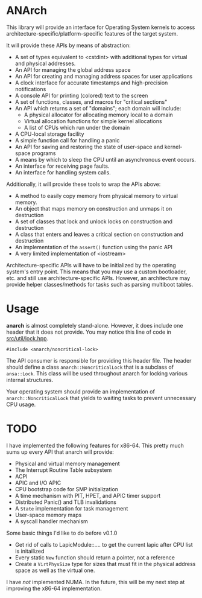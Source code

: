 # ANArch

This library will provide an interface for Operating System kernels to access architecture-specific/platform-specific features of the target system.

It will provide these APIs by means of abstraction:

 * A set of types equivalent to &lt;cstdint&gt; with additional types for virtual and physical addresses.
 * An API for managing the global address space
 * An API for creating and managing address spaces for user applications
 * A clock interface for accurate timestamps and high-precision notifications
 * A console API for printing (colored) text to the screen
 * A set of functions, classes, and macros for "critical sections"
 * An API which returns a set of "domains"; each domain will include:
   * A physical allocator for allocating memory local to a domain
   * Virtual allocation functions for simple kernel allocations
   * A list of CPUs which run under the domain
 * A CPU-local storage facility
 * A simple function call for handling a panic
 * An API for saving and restoring the state of user-space and kernel-space programs
 * A means by which to sleep the CPU until an asynchronous event occurs.
 * An interface for receiving page faults.
 * An interface for handling system calls.

Additionally, it will provide these tools to wrap the APIs above:

 * A method to easily copy memory from physical memory to virtual memory.
 * An object that maps memory on construction and unmaps it on destruction
 * A set of classes that lock and unlock locks on construction and destruction
 * A class that enters and leaves a critical section on construction and destruction
 * An implementation of the `assert()` function using the panic API
 * A very limited implementation of &lt;iostream&gt;

Architecture-specific APIs will have to be initialized by the operating system's entry point. This means that you may use a custom bootloader, etc. and still use architecture-specific APIs. However, an architecture may provide helper classes/methods for tasks such as parsing multiboot tables.

# Usage

**anarch** is almost completely stand-alone. However, it does include one header that it does not provide. You may notice this line of code in [src/util/lock.hpp](src/util/lock.hpp).

    #include <anarch/noncritical-lock>

The API consumer is responsible for providing this header file. The header should define a class `anarch::NoncriticalLock` that is a subclass of `ansa::Lock`. This class will be used throughout anarch for locking various internal structures.

Your operating system should provide an implementation of `anarch::NoncriticalLock` that yields to waiting tasks to prevent unnecessary CPU usage.

# TODO

I have implemented the following features for x86-64. This pretty much sums up every API that anarch will provide:

 * Physical and virtual memory management
 * The Interrupt Routine Table subsystem
 * ACPI
 * APIC and I/O APIC
 * CPU bootstrap code for SMP initialization
 * A time mechanism with PIT, HPET, and APIC timer support
 * Distributed Panic() and TLB invalidations
 * A `State` implementation for task management
 * User-space memory maps
 * A syscall handler mechanism

Some basic things I'd like to do before v0.1.0

 * Get rid of calls to LapicModule::.... to get the current lapic after CPU list is initailized
 * Every static `New` function should return a pointer, not a reference
 * Create a `VirtPhysSize` type for sizes that must fit in the physical address space as well as the virtual one.

I have *not* implemented NUMA. In the future, this will be my next step at improving the x86-64 implementation.
